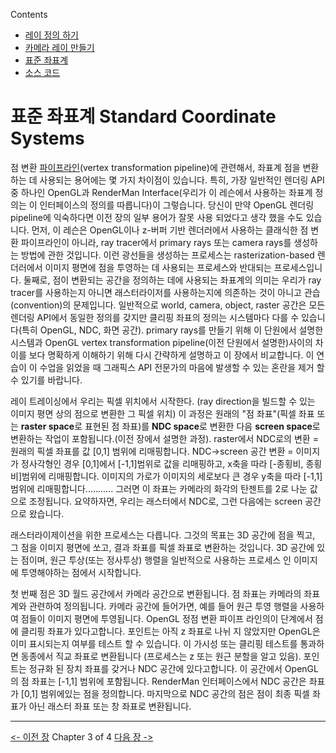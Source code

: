 
Contents
- [레이 정의 하기](rt-레이-정의-하기)
- [카메라 레이 만들기](rt-카메라-레이-만들기)
- [표준 좌표계](#표준-좌표계-Standard-Coordinate-Systems)
- [소스 코드](rt-소스코드)

# 표준 좌표계 Standard Coordinate Systems

점 변환 [파이프라인](https://ko.wikipedia.org/wiki/%ED%8C%8C%EC%9D%B4%ED%94%84%EB%9D%BC%EC%9D%B8_(%EC%BB%B4%ED%93%A8%ED%8C%85))(vertex transformation pipeline)에 관련해서, 좌표계 점을 변환하는 데 사용되는 용어에는 몇 가지 차이점이 있습니다.
특히, 가장 일반적인 렌더링 API중 하나인 OpenGL과 RenderMan Interface(우리가 이 레슨에서 사용하는 좌표계 정의는 이 인터페이스의 정의를 따릅니다)이 그렇습니다. 당신이 만약 OpenGL 렌더링 pipeline에 익숙하다면 이전 장의 일부 용어가 잘못 사용 되었다고 생각 했을 수도 있습니다.
먼저, 이 레슨은 OpenGL이나 z-버퍼 기반 렌더러에서 사용하는 클래식한 점 변환 파이프라인이 아니라, ray tracer에서 primary rays 또는 camera rays를 생성하는 방법에 관한 것입니다. 이런 광선들을 생성하는 프로세스는 rasterization-based 렌더러에서 이미지 평면에 점을 투영하는 데 사용되는 프로세스와 반대되는 프로세스입니다. 둘째로, 점이 변환되는 공간을 정의하는 데에 사용되는 좌표계의 의미는 우리가 ray tracer를 사용하는지 아니면 래스터라이저를 사용하는지에 의존하는 것이 아니고 관습(convention)의 문제입니다.
일반적으로 world, camera, object, raster 공간은 모든 렌더링 API에서 동일한 정의를 갖지만
클리핑 좌표의 정의는 시스템마다 다를 수 있습니다(특히 OpenGL, NDC, 화면 공간).
primary rays를 만들기 위해 이 단원에서 설명한 시스템과 OpenGL vertex transformation pipeline(이전 단원에서 설명한)사이의 차이를
보다 명확하게 이해하기 위해 다시 간략하게 설명하고 이 장에서 비교합니다. 이 연습이 이 수업을 읽었을 때 그래픽스 API 전문가의 마음에 발생할 수 있는 혼란을 제거 할 수 있기를 바랍니다.

레이 트레이싱에서 우리는 픽셀 위치에서 시작한다. (ray direction을 빌드할 수 있는 이미지 평면 상의 점으로 변환한 그 픽셀 위치)
이 과정은 원래의 "점 좌표"(픽셀 좌표 또는 **raster space**로 표현된 점 좌표)를 **NDC space**로 변환한 다음 **screen space**로 변환하는 작업이 포함됩니다.(이전 장에서 설명한 과정).
raster에서 NDC로의 변환 = 원래의 픽셀 좌표를 값 [0,1] 범위에 리매핑합니다.
NDC->screen 공간 변환 = 이미지가 정사각형인 경우 [0,1]에서 [-1,1]범위로 값을 리매핑하고,
x축을 따라 [-종횡비, 종횡비]범위에 리매핑합니다. 
이미지의 가로가 이미지의 세로보다 큰 경우 y축을 따라 [-1,1]범위에 리매핑합니다...........
그러면 이 좌표는 카메라의 화각의 탄젠트를 2로 나눈 값으로 조정됩니다.
요약하자면, 우리는 래스터에서 NDC로, 그런 다음에는 screen 공간으로 왔습니다.

래스터라이제이션을 위한 프로세스는 다릅니다.
그것의 목표는 3D 공간에 점을 찍고, 그 점을 이미지 평면에 쏘고, 결과 좌표를 픽셀 좌표로 변환하는 것입니다.
3D 공간에 있는 점이며, 원근 투상(또는 정사투상) 행렬을 일반적으로 사용하는 프로세스 인 이미지에 투영해야하는 점에서 시작합니다. 

첫 번째 점은 3D 월드 공간에서 카메라 공간으로 변환됩니다. 점 좌표는 카메라의 좌표계와 관련하여 정의됩니다. 카메라 공간에 들어가면, 예를 들어 원근 투영 행렬을 사용하여 점들이 이미지 평면에 투영됩니다. OpenGL 정점 변환 파이프 라인의이 단계에서 점에 클리핑 좌표가 있다고합니다. 포인트는 아직 z 좌표로 나뉘 지 않았지만 OpenGL은 이미 표시되는지 여부를 테스트 할 수 있습니다. 이 가시성 또는 클리핑 테스트를 통과하면 동종에서 직교 좌표로 변환됩니다 (프로세스는 z 또는 원근 분할을 알고 있음). 포인트는 정규화 된 장치 좌표를 갖거나 NDC 공간에 있다고합니다. 이 공간에서 OpenGL의 점 좌표는 [-1,1] 범위에 포함됩니다. RenderMan 인터페이스에서 NDC 공간은 좌표가 [0,1] 범위에있는 점을 정의합니다. 마지막으로 NDC 공간의 점은 점이 최종 픽셀 좌표가 아닌 래스터 좌표 또는 창 좌표로 변환됩니다.

------------------------
[<- 이전 장](rt-카메라-레이-만들기)        Chapter 3 of 4         [다음 장 ->](rt-소스코드)
